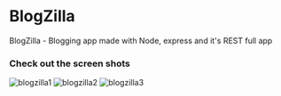 # BlogZilla
BlogZilla - Blogging app made with Node, express and it's REST full app

### Check out the screen shots
![blogzilla1](https://user-images.githubusercontent.com/65165548/93619386-1d799600-f9f6-11ea-90c0-1a7acb05b094.PNG)
![blogzilla2](https://user-images.githubusercontent.com/65165548/93619395-20748680-f9f6-11ea-9e40-37689a429167.PNG)
![blogzilla3](https://user-images.githubusercontent.com/65165548/93619397-210d1d00-f9f6-11ea-9a70-78fc1985a2b3.PNG)
